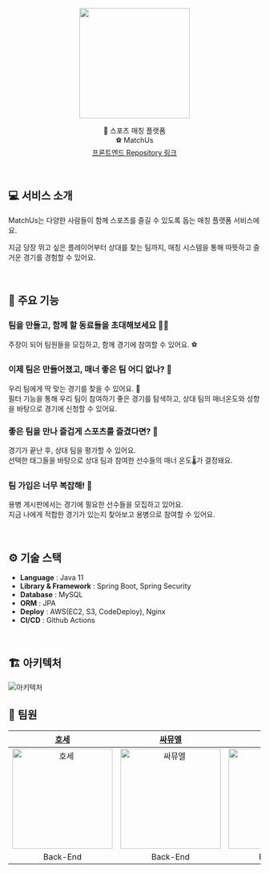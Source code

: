 <p align="center">
    <img src="https://user-images.githubusercontent.com/27142025/146795684-a02530f7-2a1a-4846-80e3-0cce420c69e5.png" height="220" height="220">
</p>

<div align="center">
    
  🤼 스포츠 매칭 플랫폼<br>
  ⚽️ MatchUs<br>
  [프론트엔드 Repository 링크](https://github.com/prgrms-web-devcourse/Team_CherryBoys_MatchUs_FE)
    
</div>
<br/>

<h2>💻 서비스 소개</h2>

MatchUs는 다양한 사람들이 함께 스포츠를 즐길 수 있도록 돕는 매칭 플랫폼 서비스에요.

지금 당장 뛰고 싶은 플레이어부터 상대를 찾는 팀까지, 매칭 시스템을 통해 따뜻하고 즐거운 경기를 경험할 수 있어요.

</br>

<h2>🌟 주요 기능</h2>

<h3>팀을 만들고, 함께 할 동료들을 초대해보세요 🙋🏻</h3>

주장이 되어 팀원들을 모집하고, 함께 경기에 참여할 수 있어요. ⚽️

<h3>이제 팀은 만들어졌고, 매너 좋은 팀 어디 없나? 👀</h3>

우리 팀에게 딱 맞는 경기를 찾을 수 있어요. 🤩  
필터 기능을 통해 우리 팀이 참여하기 좋은 경기를 탐색하고, 상대 팀의 매너온도와 성향을 바탕으로 경기에 신청할 수 있어요.

<h3>좋은 팀을 만나 즐겁게 스포츠를 즐겼다면? 🕺</h3>

경기가 끝난 후, 상대 팀을 평가할 수 있어요.  
선택한 태그들을 바탕으로 상대 팀과 참여한 선수들의 매너 온도🌡️가 결정돼요.

<h3>팀 가입은 너무 복잡해! 😤</h3>

용병 게시판에서는 경기에 필요한 선수들을 모집하고 있어요.  
지금 나에게 적합한 경기가 있는지 찾아보고 용병으로 참여할 수 있어요.

</br>

<h2>⚙️ 기술 스택</h2>

- **Language** : Java 11
- **Library & Framework** : Spring Boot, Spring Security
- **Database** : MySQL
- **ORM** : JPA
- **Deploy** : AWS(EC2, S3, CodeDeploy), Nginx
- **CI/CD** : Github Actions

</br>

<h2>🏗 아키텍처</h2>

<img alt="아키텍처" src="https://user-images.githubusercontent.com/27142025/146793945-f37db872-b8c0-4ded-a86d-a2c22bf50118.png" />

</br>

<h2>🍒 팀원</h2>

<div align="center">

|                                                     [호세](https://github.com/sunH0)                                                      |                                                    [싸뮤엘](https://github.com/samkimuel)                                                    |                                                    [시즈](https://github.com/Kimbangg)                                                    |                                                    [체리](https://github.com/ProgWon)                                                     |                                                     [용스톤](https://github.com/94chl)                                                      |                                                [쭝](https://github.com/HongJungKim-dev)                                                 |
| :---------------------------------------------------------------------------------------------------------------------------------------: | :------------------------------------------------------------------------------------------------------------------------------------------: | :---------------------------------------------------------------------------------------------------------------------------------------: | :---------------------------------------------------------------------------------------------------------------------------------------: | :-----------------------------------------------------------------------------------------------------------------------------------------: | :-------------------------------------------------------------------------------------------------------------------------------------: |
| <img alt="호세" src="https://user-images.githubusercontent.com/27142025/146672428-129f464e-8204-4b95-b4fc-189b12f1db5f.png" width="200"/> | <img alt="싸뮤엘" src="https://user-images.githubusercontent.com/27142025/146671175-fcebba5e-eaf8-4b54-96bd-bd8cadc85c79.jpeg" width="200"/> | <img alt="시즈" src="https://user-images.githubusercontent.com/27142025/146766070-53788bc6-e68f-446a-b924-987a9c36a962.png" width="200"/> | <img alt="체리" src="https://user-images.githubusercontent.com/27142025/146766675-898d4809-67dd-4d27-a17d-e3a9deb4910e.png" width="200"/> | <img alt="용스톤" src="https://user-images.githubusercontent.com/27142025/146766138-fb852088-bb8a-42d7-b993-f98a07150754.png" width="200"/> | <img alt="쭝" src="https://user-images.githubusercontent.com/27142025/146672513-190f321f-f7ad-4321-8a18-caf2bc57e809.png" width="200"/> |
|                                                                 Back-End                                                                  |                                                                   Back-End                                                                   |                                                                 Front-End                                                                 |                                                                 Front-End                                                                 |                                                                  Front-End                                                                  |                                                                Front-End                                                                |

</div>
</br>
